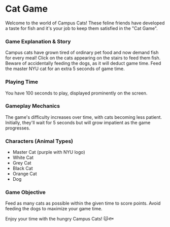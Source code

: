 # Cat Game

Welcome to the world of Campus Cats! These feline friends have developed a taste for fish and it's your job to keep them satisfied in the "Cat Game". 

### Game Explanation & Story
Campus cats have grown tired of ordinary pet food and now demand fish for every meal! Click on the cats appearing on the stairs to feed them fish. Beware of accidentally feeding the dogs, as it will deduct game time. Feed the master NYU cat for an extra 5 seconds of game time.

### Playing Time
You have 100 seconds to play, displayed prominently on the screen.

### Gameplay Mechanics
The game's difficulty increases over time, with cats becoming less patient. Initially, they'll wait for 5 seconds but will grow impatient as the game progresses.

### Characters (Animal Types)
- Master Cat (purple with NYU logo)
- White Cat
- Grey Cat
- Black Cat
- Orange Cat
- Dog

### Game Objective
Feed as many cats as possible within the given time to score points. Avoid feeding the dogs to maximize your game time.

Enjoy your time with the hungry Campus Cats! 🐱🐟